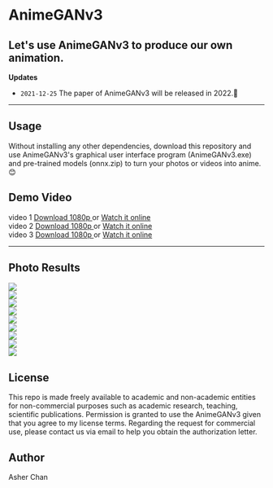 # AnimeGANv3   

## Let's use AnimeGANv3 to produce our own animation.  

**Updates**  
* `2021-12-25` The paper of AnimeGANv3 will be released in 2022.:christmas_tree:  
---------  

## Usage  

Without installing any other dependencies, download this repository and use AnimeGANv3's graphical user interface program (AnimeGANv3.exe) and pre-trained models (onnx.zip) to turn your photos or videos into anime.:blush:   

## Demo Video 
video 1 [Download 1080p ](https://github.com/TachibanaYoshino/AnimeGANv3/releases/tag/v1.0) or [Watch it online](https://b23.tv/FgJfUek)  
video 2 [Download 1080p ](https://github.com/TachibanaYoshino/AnimeGANv3/releases/tag/v1.0.1) or [Watch it online](https://b23.tv/us66bFI)  
video 3 [Download 1080p ](https://github.com/TachibanaYoshino/AnimeGANv3/releases/tag/v1.0.2) or [Watch it online](https://b23.tv/u78xSms)  
  
____
## Photo Results  
![](https://github.com/TachibanaYoshino/AnimeGANv3/blob/master/results/concat/32.jpg)   
![](https://github.com/TachibanaYoshino/AnimeGANv3/blob/master/results/concat/30.jpg)   
![](https://github.com/TachibanaYoshino/AnimeGANv3/blob/master/results/concat/29.jpg)   
![](https://github.com/TachibanaYoshino/AnimeGANv3/blob/master/results/concat/33.jpg)   
![](https://github.com/TachibanaYoshino/AnimeGANv3/blob/master/results/concat/31.jpg)   
![](https://github.com/TachibanaYoshino/AnimeGANv3/blob/master/results/concat/35.jpg)   
![](https://github.com/TachibanaYoshino/AnimeGANv3/blob/master/results/concat/4.jpg)   
![](https://github.com/TachibanaYoshino/AnimeGANv3/blob/master/results/concat/34.jpg)   
![](https://github.com/TachibanaYoshino/AnimeGANv3/blob/master/results/concat/26.jpg)   
 

## License  
This repo is made freely available to academic and non-academic entities for non-commercial purposes such as academic research, teaching, scientific publications. Permission is granted to use the AnimeGANv3 given that you agree to my license terms. Regarding the request for commercial use, please contact us via email to help you obtain the authorization letter.
## Author  
Asher Chan 
